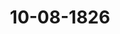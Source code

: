 ---  
schema: default  
title: 10-08-1826  
organization: Team Charlie  
notes: "<p>Description</p><p>Vier und zwanzigste Sitzung.

Geschehen, Frankfurt den 10. August 1826.

In Gegenwart

aller in der drei und zwanzigsten Sitzung Anwesenden</p><p>§.92</p><p>Substitution.

Prasidium zeigt an, daß die Substitution des Königlich Sächsischen Gesandten, Herrn

von Carlowiz, für Hannover, dann Braunschweig und Rassau auch in heu-

tiger Sitzung fortwähre.</p><p>§.93</p><p>Reclamationen wegen Privatansprüchen in Beziehung auf das aufgelöste

Königreich Westphalen.

(26. Sif. § 192 v. Z. 1823. - 2 Sis. §. 19 v. 3 1021.)

Der Königlich-Sächsiche Gesandte, Herr von Carlowiz, erstattet

Vortrag und Gutachten der Eingabencommission über die bei der hohen Bundesversamm-

lung angebrachten Reclamationen (s. Cinr. Prot. v. J. 1825, Num. 3, 18, 52, 61; und v. J.

1826, Num. 17, bb u. 81) wegen Privatanspruchen in Bezug auf das aufgelöste König-

reich Westphalen.

Nach reiflicher und vollständiger Erörterung wurde hierauf

bef9lofsen:

1.) Die Reclamationen, welche wegen Privatansprüchen in Bezug auf das aufgelöste

Königreich Westphalen an die hohe Bundesversammlung gebracht worden sind, werden vonselbiger wegen Mangel an Competenz abgewiesen, indem sie bundesgesetzlich einen besondern

Auftrag nicht erhalten hat, über eine diesen vormaligen Staat betreffende Angelegenheit zu

cognodciren und der Fall des 29. oder 30. Artikels der Wiener Schlußacte hier nicht

eintritt.

2.) Den bei dem aufgelösten Königreiche Westphalen betheiligten Regierungen wird

fernerweit vertrauensvoll empfohlen, dahin zu wirken, daß die Regulirung der Westphä-

lischen Centralangelegenheiten, von welcher die endliche Feststellung des Rechtsverhältnisses

der Reclamanten zunächst abhängt, durch die, zu diesem Zweck in Berlin bestehende, gemein-

schaftliche Commission balo möglichst bewirkt werde.

Der Vortrag der Eingabencommission und eine von der Kurfürstlich-hessischen Bun-

vestagsgesandtschaft hierauf abgegebene Erklärung, wurden (unter Ziffer 22 u. 23) loco

dietaturae gedruckt.</p><p>§.94</p><p>Einreichungs-Protokoll.

Die Eingabe

Num. 83, eingereicht am 10. d. M., von den Boten des ehemaligen Reichs

kammergerichts zu Weplar, erneuertes Gesuch um Erledigung ihrer Pen-

sionsrückstandsforderung.

wurde der betreffenden Commission zugestellt.

Hierzu noch ein Separat-Protokoll.

Folgen die Unterschriften.</p>"  
resources:  
- format: png  
  name: Page174[0-92-93].png  
  url: ../../data_img/Protokolle_BV_18_1826/10-08-1826/Page174[0-92-93].png  
- format: png  
  name: Page175[93-94].png  
  url: ../../data_img/Protokolle_BV_18_1826/10-08-1826/Page175[93-94].png  
category:   
  - Protokolle_BV_18_1826  
maintainer: Tao Luo  
maintainer_email: t.luo.21@abdn.ac.uk  
---